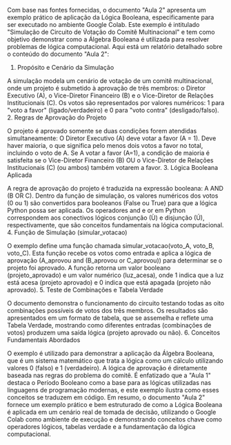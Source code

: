 Com base nas fontes fornecidas, o documento "Aula 2" apresenta um exemplo prático de aplicação da Lógica Booleana, especificamente para ser executado no ambiente Google Colab. Este exemplo é intitulado "Simulação de Circuito de Votação do Comitê Multinacional" e tem como objetivo demonstrar como a Álgebra Booleana é utilizada para resolver problemas de lógica computacional.
Aqui está um relatório detalhado sobre o conteúdo do documento "Aula 2":
1. Propósito e Cenário da Simulação


A simulação modela um cenário de votação de um comitê multinacional, onde um projeto é submetido à aprovação de três membros: o Diretor Executivo (A), o Vice-Diretor Financeiro (B) e o Vice-Diretor de Relações Institucionais (C).
Os votos são representados por valores numéricos: 1 para "voto a favor" (ligado/verdadeiro) e 0 para "voto contra" (desligado/falso).
2. Regras de Aprovação do Projeto


O projeto é aprovado somente se duas condições forem atendidas simultaneamente:
O Diretor Executivo (A) deve votar a favor (A = 1).
Deve haver maioria, o que significa pelo menos dois votos a favor no total, incluindo o voto de A. Se A votar a favor (A=1), a condição de maioria é satisfeita se o Vice-Diretor Financeiro (B) OU o Vice-Diretor de Relações Institucionais (C) (ou ambos) também votarem a favor.
3. Lógica Booleana Aplicada


A regra de aprovação do projeto é traduzida na expressão booleana: A AND (B OR C).
Dentro da função de simulação, os valores numéricos dos votos (0 ou 1) são convertidos para booleanos (False ou True) para que a lógica Python possa ser aplicada.
Os operadores and e or em Python correspondem aos conectivos lógicos conjunção (Ù) e disjunção (Ú), respectivamente, que são conceitos fundamentais na lógica computacional.
4. Função de Simulação (simular_votacao)


O exemplo define uma função chamada simular_votacao(voto_A, voto_B, voto_C).
Esta função recebe os votos como entrada e aplica a lógica de aprovação (A_aprovou and (B_aprovou or C_aprovou)) para determinar se o projeto foi aprovado.
A função retorna um valor booleano (projeto_aprovado) e um valor numérico (luz_acesa), onde 1 indica que a luz está acesa (projeto aprovado) e 0 indica que está apagada (projeto não aprovado).
5. Teste de Combinações e Tabela Verdade


O documento demonstra o funcionamento do circuito testando todas as oito combinações possíveis de votos dos três membros.
Os resultados são apresentados em um formato de tabela, que se assemelha e reflete uma Tabela Verdade, mostrando como diferentes entradas (combinações de votos) produzem uma saída lógica (projeto aprovado ou não).
6. Conceitos Fundamentais Abordados


O exemplo é utilizado para demonstrar a aplicação da Álgebra Booleana, que é um sistema matemático que trata a lógica como um cálculo utilizando valores 0 (falso) e 1 (verdadeiro).
A lógica de aprovação é diretamente baseada nas regras do problema do comitê.
É enfatizado que a "Aula 1" destaca o Período Booleano como a base para as lógicas utilizadas nas linguagens de programação modernas, e este exemplo ilustra como esses conceitos se traduzem em código.
Em resumo, o documento "Aula 2" fornece um exemplo prático e bem estruturado de como a Lógica Booleana é aplicada em um cenário real de tomada de decisão, utilizando o Google Colab como ambiente de execução e demonstrando conceitos chave como operadores lógicos, tabelas verdade e a fundamentação da lógica computacional.
